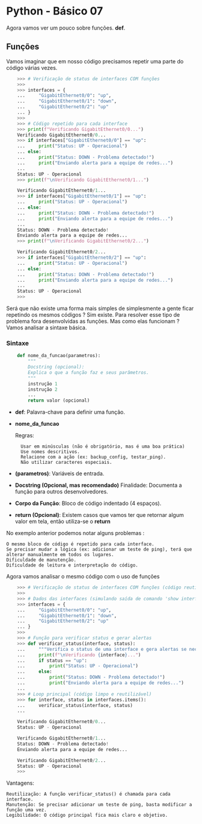 # Python - Básico 07

Agora vamos ver um pouco sobre funções. **def**. 

## Funções

Vamos imaginar que em nosso código precisamos repetir uma parte do código várias vezes.  

```Python
    >>> # Verificação de status de interfaces COM funções
    >>>
    >>> interfaces = {
    ...     "GigabitEthernet0/0": "up",
    ...     "GigabitEthernet0/1": "down",
    ...     "GigabitEthernet0/2": "up"
    ... }
    >>> 
    >>> # Código repetido para cada interface
    >>> print(f"Verificando GigabitEthernet0/0...")
    Verificando GigabitEthernet0/0...
    >>> if interfaces["GigabitEthernet0/0"] == "up":
    ...     print("Status: UP - Operacional")
    ... else:
    ...     print("Status: DOWN - Problema detectado!")
    ...     print("Enviando alerta para a equipe de redes...")
    ... 
    Status: UP - Operacional
    >>> print(f"\nVerificando GigabitEthernet0/1...")

    Verificando GigabitEthernet0/1...
    >>> if interfaces["GigabitEthernet0/1"] == "up":
    ...     print("Status: UP - Operacional")
    ... else:
    ...     print("Status: DOWN - Problema detectado!")
    ...     print("Enviando alerta para a equipe de redes...")
    ... 
    Status: DOWN - Problema detectado!
    Enviando alerta para a equipe de redes...
    >>> print(f"\nVerificando GigabitEthernet0/2...")

    Verificando GigabitEthernet0/2...
    >>> if interfaces["GigabitEthernet0/2"] == "up":
    ...     print("Status: UP - Operacional")
    ... else:
    ...     print("Status: DOWN - Problema detectado!")
    ...     print("Enviando alerta para a equipe de redes...")
    ... 
    Status: UP - Operacional
    >>> 
```

Será que não existe uma forma mais simples de simplesmente a gente ficar repetindo os mesmos códigos ? Sim existe. Para resolver esse tipo de problema fora desenvolvidas as funções. Mas como elas funcionam ? Vamos analisar a sintaxe básica.

### Sintaxe

```Python
    def nome_da_funcao(parametros):
        """
        Docstring (opcional): 
        Explica o que a função faz e seus parâmetros.
        """
        instrução 1
        instrução 2
        ...
        return valor (opcional)
```
* **def**: Palavra-chave para definir uma função.
* **nome_da_funcao**

    Regras:
        
        Usar em minúsculas (não é obrigatório, mas é uma boa prática)
        Use nomes descritivos.  
        Relacione com a ação (ex: backup_config, testar_ping).
        Não utilizar caracteres especiais.
            
* **(parametros)**: Variáveis de entrada.  
* **Docstring (Opcional, mas recomendado)** Finalidade: Documenta a função para outros desenvolvedores.
* **Corpo da Função**: Bloco de código indentado (4 espaços).
* **return (Opcional)**: Existem casos que vamos ter que retornar algum valor em tela, então utiliza-se o **return**

No exemplo anterior podemos notar alguns problemas :

    O mesmo bloco de código é repetido para cada interface. 
    Se precisar mudar a lógica (ex: adicionar um teste de ping), terá que alterar manualmente em todos os lugares.
    Dificuldade de manutenção.
    Dificuldade de leitura e interpretação do código.

Agora vamos analisar o mesmo código com o uso de funções

```Python
    >>> # Verificação de status de interfaces COM funções (código reutilizável)
    >>> 
    >>> # Dados das interfaces (simulando saída de comando 'show interface')
    >>> interfaces = {
    ...     "GigabitEthernet0/0": "up",
    ...     "GigabitEthernet0/1": "down",
    ...     "GigabitEthernet0/2": "up"
    ... }
    >>> 
    >>> # Função para verificar status e gerar alertas
    >>> def verificar_status(interface, status):
    ...     """Verifica o status de uma interface e gera alertas se necessário"""
    ...     print(f"\nVerificando {interface}...")
    ...     if status == "up":
    ...         print("Status: UP - Operacional")
    ...     else:
    ...         print("Status: DOWN - Problema detectado!")
    ...         print("Enviando alerta para a equipe de redes...")
    ... 
    >>> # Loop principal (código limpo e reutilizável)
    >>> for interface, status in interfaces.items():
    ...     verificar_status(interface, status)
    ... 

    Verificando GigabitEthernet0/0...
    Status: UP - Operacional

    Verificando GigabitEthernet0/1...
    Status: DOWN - Problema detectado!
    Enviando alerta para a equipe de redes...

    Verificando GigabitEthernet0/2...
    Status: UP - Operacional
    >>> 
```

Vantagens:

    Reutilização: A função verificar_status() é chamada para cada interface.
    Manutenção: Se precisar adicionar um teste de ping, basta modificar a função uma vez.
    Legibilidade: O código principal fica mais claro e objetivo.